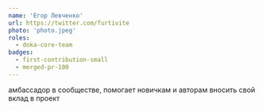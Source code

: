 ```yaml
---
name: 'Егор Левченко'
url: https://twitter.com/furtivite
photo: 'photo.jpeg'
roles:
  - doka-core-team
badges:
  - first-contribution-small
  - merged-pr-100
---
```

амбассадор в сообществе, помогает новичкам и авторам вносить свой вклад в проект
